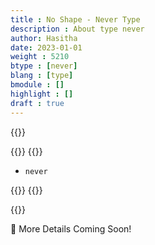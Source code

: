 ```yaml
---
title : No Shape - Never Type
description : About type never
author: Hasitha
date: 2023-01-01
weight : 5210
btype : [never]
blang : [type]
bmodule : []
highlight : []
draft : true
---
```

{{<md class="summary">}}

{{</md>}}
{{<md class="syntax">}}

* `never`

{{</md>}}
{{<md class="tldr">}}

{{</md>}}
<!--more-->

🚧 More Details Coming Soon!
